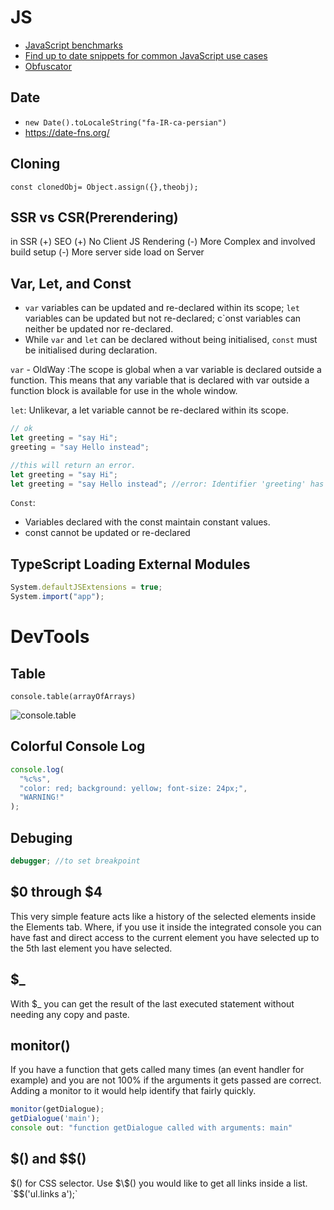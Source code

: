 # JS

- [JavaScript benchmarks](https://perf.link/)
- [Find up to date snippets for common JavaScript use cases](https://codetogo.io/)
- [Obfuscator](http://javascriptobfuscator.com/)

## Date

- `new Date().toLocaleString("fa-IR-ca-persian")`
- https://date-fns.org/

## Cloning

`const clonedObj= Object.assign({},theobj);`

## SSR vs CSR(Prerendering)

in SSR
(+) SEO
(+) No Client JS Rendering
(-) More Complex and involved build setup
(-) More server side load on Server

## Var, Let, and Const

- `var` variables can be updated and re-declared within its scope; `let` variables can be updated but not re-declared; c`onst variables can neither be updated nor re-declared.
- While `var` and `let` can be declared without being initialised, `const` must be initialised during declaration.

`var` - OldWay :The scope is global when a var variable is declared outside a function. This means that any variable that is declared with var outside a function block is available for use in the whole window.

`let`: Unlikevar, a let variable cannot be re-declared within its scope.

```js
// ok
let greeting = "say Hi";
greeting = "say Hello instead";

//this will return an error.
let greeting = "say Hi";
let greeting = "say Hello instead"; //error: Identifier 'greeting' has already been declared
```

`Const`:

- Variables declared with the const maintain constant values.
- const cannot be updated or re-declared

## TypeScript Loading External Modules

```js
System.defaultJSExtensions = true;
System.import("app");
```

# DevTools

## Table

`console.table(arrayOfArrays)`

![console.table](https://d585tldpucybw.cloudfront.net/sfimages/default-source/default-album/array-of-arrays.png?sfvrsn=fcc7ba3_1)

## Colorful Console Log

```js
console.log(
  "%c%s",
  "color: red; background: yellow; font-size: 24px;",
  "WARNING!"
);
```

## Debuging

```js
debugger; //to set breakpoint
```

## $0 through $4

This very simple feature acts like a history of the selected elements inside the Elements tab. Where, if you use it inside the integrated console you can have fast and direct access to the current element you have selected up to the 5th last element you have selected.

## \$\_

With \$\_ you can get the result of the last executed statement without needing any copy and paste.

## monitor()

If you have a function that gets called many times (an event handler for example) and you are not 100% if the arguments it gets passed are correct. Adding a monitor to it would help identify that fairly quickly.

```js
monitor(getDialogue);
getDialogue('main');
console out: "function getDialogue called with arguments: main"
```

## $() and $\$()

$() for CSS selector. Use $\$() you would like to get all links inside a list. `$$('ul.links a');`

